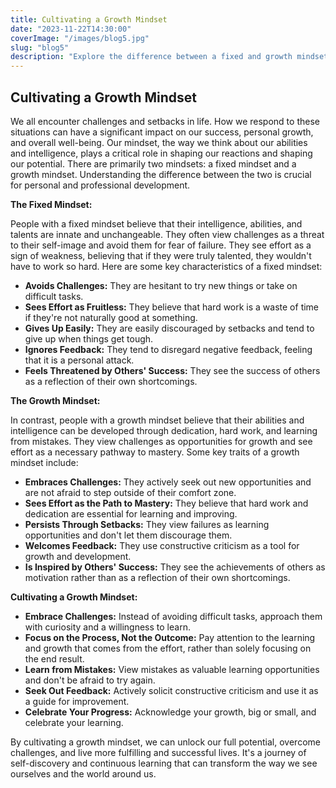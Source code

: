 ```yaml
---
title: Cultivating a Growth Mindset
date: "2023-11-22T14:30:00"
coverImage: "/images/blog5.jpg"
slug: "blog5"
description: "Explore the difference between a fixed and growth mindset and learn how to develop a growth mindset for success and personal development."
---
```

## Cultivating a Growth Mindset

We all encounter challenges and setbacks in life. How we respond to these situations can have a significant impact on our success, personal growth, and overall well-being. Our mindset, the way we think about our abilities and intelligence, plays a critical role in shaping our reactions and shaping our potential. There are primarily two mindsets: a fixed mindset and a growth mindset. Understanding the difference between the two is crucial for personal and professional development.

**The Fixed Mindset:**

People with a fixed mindset believe that their intelligence, abilities, and talents are innate and unchangeable. They often view challenges as a threat to their self-image and avoid them for fear of failure. They see effort as a sign of weakness, believing that if they were truly talented, they wouldn't have to work so hard. Here are some key characteristics of a fixed mindset:

*   **Avoids Challenges:** They are hesitant to try new things or take on difficult tasks.
*   **Sees Effort as Fruitless:** They believe that hard work is a waste of time if they're not naturally good at something.
*   **Gives Up Easily:** They are easily discouraged by setbacks and tend to give up when things get tough.
*   **Ignores Feedback:** They tend to disregard negative feedback, feeling that it is a personal attack.
*   **Feels Threatened by Others' Success:** They see the success of others as a reflection of their own shortcomings.

**The Growth Mindset:**

In contrast, people with a growth mindset believe that their abilities and intelligence can be developed through dedication, hard work, and learning from mistakes. They view challenges as opportunities for growth and see effort as a necessary pathway to mastery. Some key traits of a growth mindset include:

*   **Embraces Challenges:** They actively seek out new opportunities and are not afraid to step outside of their comfort zone.
*   **Sees Effort as the Path to Mastery:** They believe that hard work and dedication are essential for learning and improving.
*   **Persists Through Setbacks:** They view failures as learning opportunities and don't let them discourage them.
*   **Welcomes Feedback:** They use constructive criticism as a tool for growth and development.
*   **Is Inspired by Others' Success:** They see the achievements of others as motivation rather than as a reflection of their own shortcomings.

**Cultivating a Growth Mindset:**

*   **Embrace Challenges:** Instead of avoiding difficult tasks, approach them with curiosity and a willingness to learn.
*   **Focus on the Process, Not the Outcome:** Pay attention to the learning and growth that comes from the effort, rather than solely focusing on the end result.
*   **Learn from Mistakes:** View mistakes as valuable learning opportunities and don't be afraid to try again.
*   **Seek Out Feedback:** Actively solicit constructive criticism and use it as a guide for improvement.
*   **Celebrate Your Progress:** Acknowledge your growth, big or small, and celebrate your learning.

By cultivating a growth mindset, we can unlock our full potential, overcome challenges, and live more fulfilling and successful lives. It's a journey of self-discovery and continuous learning that can transform the way we see ourselves and the world around us.